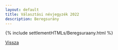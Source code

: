 ```yaml
---
layout: default
title: Választási névjegyzék 2022
description: Beregsurány
---
```


{% include settlementHTMLs/Beregsuraany.html %}

[Vissza](./)